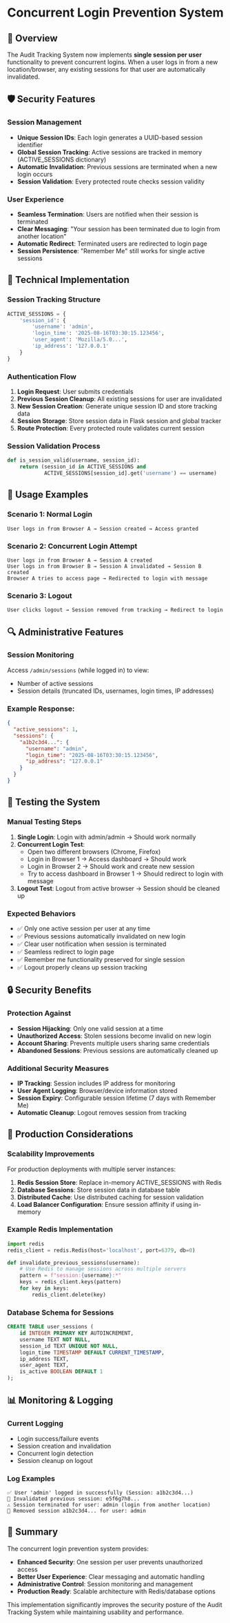 # Concurrent Login Prevention System

## 🔐 Overview

The Audit Tracking System now implements **single session per user** functionality to prevent concurrent logins. When a user logs in from a new location/browser, any existing sessions for that user are automatically invalidated.

## 🛡️ Security Features

### **Session Management**
- **Unique Session IDs**: Each login generates a UUID-based session identifier
- **Global Session Tracking**: Active sessions are tracked in memory (ACTIVE_SESSIONS dictionary)
- **Automatic Invalidation**: Previous sessions are terminated when a new login occurs
- **Session Validation**: Every protected route checks session validity

### **User Experience**
- **Seamless Termination**: Users are notified when their session is terminated
- **Clear Messaging**: "Your session has been terminated due to login from another location"
- **Automatic Redirect**: Terminated users are redirected to login page
- **Session Persistence**: "Remember Me" still works for single active sessions

## 🔧 Technical Implementation

### **Session Tracking Structure**
```python
ACTIVE_SESSIONS = {
    'session_id': {
        'username': 'admin',
        'login_time': '2025-08-16T03:30:15.123456',
        'user_agent': 'Mozilla/5.0...',
        'ip_address': '127.0.0.1'
    }
}
```

### **Authentication Flow**
1. **Login Request**: User submits credentials
2. **Previous Session Cleanup**: All existing sessions for user are invalidated
3. **New Session Creation**: Generate unique session ID and store tracking data
4. **Session Storage**: Store session data in Flask session and global tracker
5. **Route Protection**: Every protected route validates current session

### **Session Validation Process**
```python
def is_session_valid(username, session_id):
    return (session_id in ACTIVE_SESSIONS and 
            ACTIVE_SESSIONS[session_id].get('username') == username)
```

## 🚀 Usage Examples

### **Scenario 1: Normal Login**
```
User logs in from Browser A → Session created → Access granted
```

### **Scenario 2: Concurrent Login Attempt**
```
User logs in from Browser A → Session A created
User logs in from Browser B → Session A invalidated → Session B created
Browser A tries to access page → Redirected to login with message
```

### **Scenario 3: Logout**
```
User clicks logout → Session removed from tracking → Redirect to login
```

## 🔍 Administrative Features

### **Session Monitoring**
Access `/admin/sessions` (while logged in) to view:
- Number of active sessions
- Session details (truncated IDs, usernames, login times, IP addresses)

### **Example Response:**
```json
{
  "active_sessions": 1,
  "sessions": {
    "a1b2c3d4...": {
      "username": "admin",
      "login_time": "2025-08-16T03:30:15.123456",
      "ip_address": "127.0.0.1"
    }
  }
}
```

## 🧪 Testing the System

### **Manual Testing Steps**
1. **Single Login**: Login with admin/admin → Should work normally
2. **Concurrent Login Test**:
   - Open two different browsers (Chrome, Firefox)
   - Login in Browser 1 → Access dashboard → Should work
   - Login in Browser 2 → Should work and create new session
   - Try to access dashboard in Browser 1 → Should redirect to login with message
3. **Logout Test**: Logout from active browser → Session should be cleaned up

### **Expected Behaviors**
- ✅ Only one active session per user at any time
- ✅ Previous sessions automatically invalidated on new login
- ✅ Clear user notification when session is terminated
- ✅ Seamless redirect to login page
- ✅ Remember me functionality preserved for single session
- ✅ Logout properly cleans up session tracking

## 🔒 Security Benefits

### **Protection Against**
- **Session Hijacking**: Only one valid session at a time
- **Unauthorized Access**: Stolen sessions become invalid on new login
- **Account Sharing**: Prevents multiple users sharing same credentials
- **Abandoned Sessions**: Previous sessions are automatically cleaned up

### **Additional Security Measures**
- **IP Tracking**: Session includes IP address for monitoring
- **User Agent Logging**: Browser/device information stored
- **Session Expiry**: Configurable session lifetime (7 days with Remember Me)
- **Automatic Cleanup**: Logout removes session from tracking

## 🚀 Production Considerations

### **Scalability Improvements**
For production deployments with multiple server instances:

1. **Redis Session Store**: Replace in-memory ACTIVE_SESSIONS with Redis
2. **Database Sessions**: Store session data in database table
3. **Distributed Cache**: Use distributed caching for session validation
4. **Load Balancer Configuration**: Ensure session affinity if using in-memory

### **Example Redis Implementation**
```python
import redis
redis_client = redis.Redis(host='localhost', port=6379, db=0)

def invalidate_previous_sessions(username):
    # Use Redis to manage sessions across multiple servers
    pattern = f"session:{username}:*"
    keys = redis_client.keys(pattern)
    for key in keys:
        redis_client.delete(key)
```

### **Database Schema for Sessions**
```sql
CREATE TABLE user_sessions (
    id INTEGER PRIMARY KEY AUTOINCREMENT,
    username TEXT NOT NULL,
    session_id TEXT UNIQUE NOT NULL,
    login_time TIMESTAMP DEFAULT CURRENT_TIMESTAMP,
    ip_address TEXT,
    user_agent TEXT,
    is_active BOOLEAN DEFAULT 1
);
```

## 📊 Monitoring & Logging

### **Current Logging**
- Login success/failure events
- Session creation and invalidation
- Concurrent login detection
- Session cleanup on logout

### **Log Examples**
```
✅ User 'admin' logged in successfully (Session: a1b2c3d4...)
🚫 Invalidated previous session: e5f6g7h8...
⚠️ Session terminated for user: admin (login from another location)
🚫 Removed session a1b2c3d4... for user: admin
```

## 🎯 Summary

The concurrent login prevention system provides:
- **Enhanced Security**: One session per user prevents unauthorized access
- **Better User Experience**: Clear messaging and automatic handling
- **Administrative Control**: Session monitoring and management
- **Production Ready**: Scalable architecture with Redis/database options

This implementation significantly improves the security posture of the Audit Tracking System while maintaining usability and performance.
